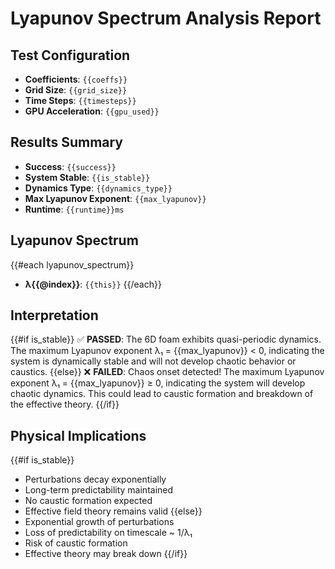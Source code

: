 # Lyapunov Spectrum Analysis Report

## Test Configuration
- **Coefficients**: `{{coeffs}}`
- **Grid Size**: `{{grid_size}}`
- **Time Steps**: `{{timesteps}}`
- **GPU Acceleration**: `{{gpu_used}}`

## Results Summary
- **Success**: `{{success}}`
- **System Stable**: `{{is_stable}}`
- **Dynamics Type**: `{{dynamics_type}}`
- **Max Lyapunov Exponent**: `{{max_lyapunov}}`
- **Runtime**: `{{runtime}}ms`

## Lyapunov Spectrum
{{#each lyapunov_spectrum}}
- **λ{{@index}}**: `{{this}}`
{{/each}}

## Interpretation
{{#if is_stable}}
✅ **PASSED**: The 6D foam exhibits quasi-periodic dynamics. The maximum Lyapunov exponent λ₁ = {{max_lyapunov}} < 0, indicating the system is dynamically stable and will not develop chaotic behavior or caustics.
{{else}}
❌ **FAILED**: Chaos onset detected! The maximum Lyapunov exponent λ₁ = {{max_lyapunov}} ≥ 0, indicating the system will develop chaotic dynamics. This could lead to caustic formation and breakdown of the effective theory.
{{/if}}

## Physical Implications
{{#if is_stable}}
- Perturbations decay exponentially
- Long-term predictability maintained
- No caustic formation expected
- Effective field theory remains valid
{{else}}
- Exponential growth of perturbations
- Loss of predictability on timescale ~ 1/λ₁
- Risk of caustic formation
- Effective theory may break down
{{/if}} 